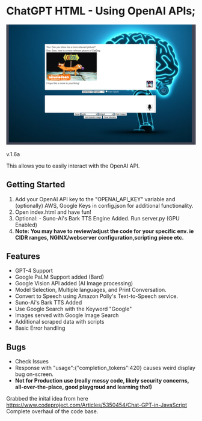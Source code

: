 # ChatGPT HTML - Using OpenAI APIs; 
![screenshot-catdog](core/img/screenshot-catdog.png)

v.1.6a

This allows you to easily interact with the OpenAI API.

## Getting Started

1. Add your OpenAI API key to the "OPENAI_API_KEY" variable and (optionally) AWS, Google Keys in config.json for additional functionality. 
2. Open index.html and have fun!
3. Optional: - Suno-Ai's Bark TTS Engine Added. Run server.py (GPU Enabled)
4. **Note: You may have to review/adjust the code for your specific env. ie CIDR ranges, NGINX/webserver configuration,scripting piece etc.**
   
## Features

- GPT-4 Support
- Google PaLM Support added (Bard)
- Google Vision API added (AI Image processing)
- Model Selection, Multiple languages, and Print Conversation.
- Convert to Speech using Amazon Polly's Text-to-Speech service.
- Suno-Ai's Bark TTS Added
- Use Google Search with the Keyword "Google"
- Images served with Google Image Search
- Additional scraped data with scripts
- Basic Error handling

## Bugs
- Check Issues
- Response with "usage":{"completion_tokens":420} causes weird display bug on-screen.
- **Not for Production use (really messy code, likely security concerns, all-over-the-place, good playgroud and learning tho!)**

Grabbed the inital idea from here https://www.codeproject.com/Articles/5350454/Chat-GPT-in-JavaScript <br>
Complete overhaul of the code base.
